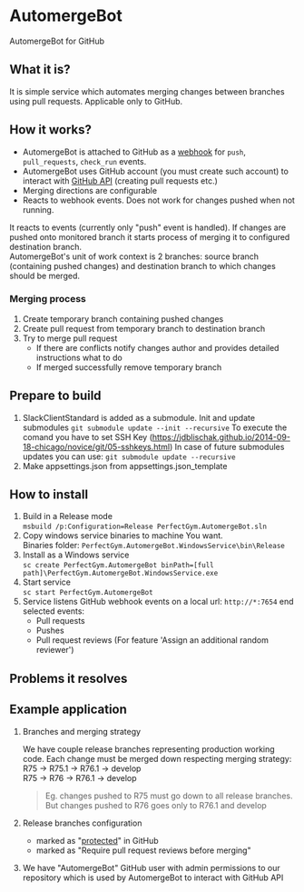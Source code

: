 # AutomergeBot
AutomergeBot for GitHub

## What it is?
It is simple service which automates merging changes between branches using pull requests.
Applicable only to GitHub.

## How it works?
- AutomergeBot is attached to GitHub as a [webhook](https://developer.github.com/webhooks/) for `push`, `pull_requests`, `check_run` events.
- AutomergeBot uses GitHub account (you must create such account) to interact with [GitHub API](https://developer.github.com/v3/) (creating pull requests etc.)
- Merging directions are configurable
- Reacts to webhook events. Does not work for changes pushed when not running.

It reacts to events (currently only "push" event is handled).
If changes are pushed onto monitored branch it starts process of merging it to configured destination branch.  
AutomergeBot's unit of work context is 2 branches: source branch (containing pushed changes) and destination branch to which changes should be merged.

### Merging process
1. Create temporary branch containing pushed changes
2. Create pull request from temporary branch to destination branch
3. Try to merge pull request
   - If there are conflicts notify changes author and provides detailed instructions what to do
   - If merged successfully remove temporary branch
   
## Prepare to build
1. SlackClientStandard is added as a submodule.
   Init and update submodules
   `git submodule update --init --recursive`
   To execute the comand you have to set SSH Key
   (https://jdblischak.github.io/2014-09-18-chicago/novice/git/05-sshkeys.html)
   In case of future submodules updates you can use:
   `git submodule update --recursive`
2. Make appsettings.json from appsettings.json_template
   
## How to install
1. Build in a Release mode  
   `msbuild /p:Configuration=Release PerfectGym.AutomergeBot.sln`
2. Copy windows service binaries to machine You want.  
   Binaries folder: `PerfectGym.AutomergeBot.WindowsService\bin\Release`
3. Install as a Windows service  
   `sc create PerfectGym.AutomergeBot binPath=[full path]\PerfectGym.AutomergeBot.WindowsService.exe`
4. Start service   
  `sc start PerfectGym.AutomergeBot`
5. Service listens GitHub webhook events on a local url: `http://*:7654` end selected events:
   - Pull requests
   - Pushes
   - Pull request reviews (For feature 'Assign an additional random reviewer')

## Problems it resolves


## Example application

1. Branches and merging strategy
  
   We have couple release branches representing production working code. Each change must be merged down respecting merging strategy:  
   R75 -> R75.1 -> R76.1 -> develop   
   R75 -> R76 -> R76.1 -> develop
   >Eg. changes pushed to R75 must go down to all release branches. But changes pushed to R76 goes only to R76.1 and develop
   
2. Release branches configuration
   - marked as "[protected](https://help.github.com/articles/about-protected-branches/)" in GitHub
   - marked as "Require pull request reviews before merging" 

3. We have "AutomergeBot" GitHub user with admin permissions to our repository which is used by AutomergeBot to interact with GitHub API

